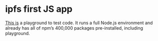 # ipfs first JS app

[This is](https://npm.runkit.com/playground) a playground to test code. It runs a full Node.js environment 
and already has all of npm’s 400,000 packages pre-installed, 
including playground.
